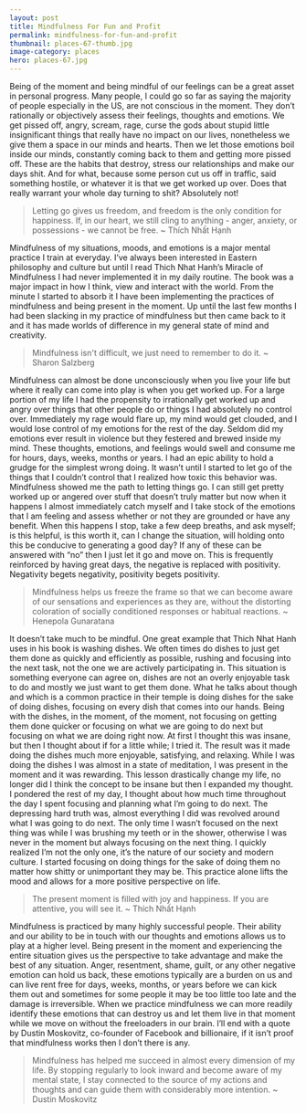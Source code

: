 ```yaml
---
layout: post
title: Mindfulness For Fun and Profit
permalink: mindfulness-for-fun-and-profit
thumbnail: places-67-thumb.jpg
image-category: places
hero: places-67.jpg
---
```




Being of the moment and being mindful of our feelings can be a great asset in personal progress. Many people, I could go so far as saying the majority of people especially in the US, are not conscious in the moment. They don’t rationally or objectively assess their feelings, thoughts and emotions. We get pissed off, angry, scream, rage, curse the gods about stupid little insignificant things that really have no impact on our lives, nonetheless we give them a space in our minds and hearts. Then we let those emotions boil inside our minds, constantly coming back to them and getting more pissed off. These are the habits that destroy, stress our relationships and make our days shit. And for what, because some person cut us off in traffic, said something hostile, or whatever it is that we get worked up over. Does that really warrant your whole day turning to shit? Absolutely not!

> Letting go gives us freedom, and freedom is the only condition for happiness. If, in our heart, we still cling to anything - anger, anxiety, or possessions - we cannot be free.
> ~ Thích Nhất Hạnh

Mindfulness of my situations, moods, and emotions is a major mental practice I train at everyday. I’ve always been interested in Eastern philosophy and culture but until I read Thich Nhat Hanh’s Miracle of Mindfulness I had never implemented it in my daily routine. The book was a major impact in how I think, view and interact with the world. From the minute I started to absorb it I have been implementing the practices of mindfulness and being present in the moment. Up until the last few months I had been slacking in my practice of mindfulness but then came back to it and it has made worlds of difference in my general state of mind and creativity.

> Mindfulness isn't difficult, we just need to remember to do it.
> ~ Sharon Salzberg

Mindfulness can almost be done unconsciously when you live your life but where it really can come into play is when you get worked up. For a large portion of my life I had the propensity to irrationally get worked up and angry over things that other people do or things I had absolutely no control over. Immediately my rage would flare up, my mind would get clouded, and I would lose control of my emotions for the rest of the day. Seldom did my emotions ever result in violence but they festered and brewed inside my mind. These thoughts, emotions, and feelings would swell and consume me for hours, days, weeks, months or years. I had an epic ability to hold a grudge for the simplest wrong doing. It wasn’t until I started to let go of the things that I couldn’t control that I realized how toxic this behavior was. Mindfulness showed me the path to letting things go. I can still get pretty worked up or angered over stuff that doesn’t truly matter but now when it happens I almost immediately catch myself and I take stock of the emotions that I am feeling and assess whether or not they are grounded or have any benefit. When this happens I stop, take a few deep breaths, and ask myself; is this helpful, is this worth it, can I change the situation, will holding onto this be conducive to generating a good day? If any of these can be answered with “no” then I just let it go and move on. This is frequently reinforced by having great days, the negative is replaced with positivity. Negativity begets negativity, positivity begets positivity.

> Mindfulness helps us freeze the frame so that we can become aware of our sensations and experiences as they are, without the distorting coloration of socially conditioned responses or habitual reactions.
> ~ Henepola Gunaratana

It doesn’t take much to be mindful. One great example that Thich Nhat Hanh uses in his book is washing dishes. We often times do dishes to just get them done as quickly and efficiently as possible, rushing and focusing into the next task, not the one we are actively participating in. This situation is something everyone can agree on, dishes are not an overly enjoyable task to do and mostly we just want to get them done. What he talks about though and which is a common practice in their temple is doing dishes for the sake of doing dishes, focusing on every dish that comes into our hands. Being with the dishes, in the moment, of the moment, not focusing on getting them done quicker or focusing on what we are going to do next but focusing on what we are doing right now. At first I thought this was insane, but then I thought about if for a little while; I tried it. The result was it made doing the dishes much more enjoyable, satisfying, and relaxing. While I was doing the dishes I was almost in a state of meditation, I was present in the moment and it was rewarding. This lesson drastically change my life, no longer did I think the concept to be insane but then I expanded my thought. I pondered the rest of my day, I thought about how much time throughout the day I spent focusing and planning what I’m going to do next. The depressing hard truth was, almost everything I did was revolved around what I was going to do next. The only time I wasn’t focused on the next thing was while I was brushing my teeth or in the shower, otherwise I was never in the moment but always focusing on the next thing. I quickly realized I’m not the only one, it’s the nature of our society and modern culture. I started focusing on doing things for the sake of doing them no matter how shitty or unimportant they may be. This practice alone lifts the mood and allows for a more positive perspective on life.

> The present moment is filled with joy and happiness. If you are attentive, you will see it.
> ~ Thích Nhất Hạnh

Mindfulness is practiced by many highly successful people. Their ability and our ability to be in touch with our thoughts and emotions allows us to play at a higher level. Being present in the moment and experiencing the entire situation gives us the perspective to take advantage and make the best of any situation. Anger, resentment, shame, guilt, or any other negative emotion can hold us back, these emotions typically are a burden on us and can live rent free for days, weeks, months, or years before we can kick them out and sometimes for some people it may be too little too late and the damage is irreversible. When we practice mindfulness we can more readily identify these emotions that can destroy us and let them live in that moment while we move on without the freeloaders in our brain. I’ll end with a quote by Dustin Moskovitz, co-founder of Facebook and billionaire, if it isn’t proof that mindfulness works then I don’t there is any.

> Mindfulness has helped me succeed in almost every dimension of my life. By stopping regularly to look inward and become aware of my mental state, I stay connected to the source of my actions and thoughts and can guide them with considerably more intention.
> ~ Dustin Moskovitz
